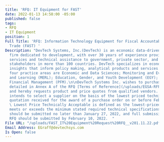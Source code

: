 ```yaml
---
title: 'RFQ: IT Equipment for FAST'
date: 2022-01-13 14:58:00 -05:00
published: false
tags:
- RFQ
- IT Equipment
position: 1
Full Title: 'RFQ: Information Technology Equipment for Fiscal Accountability and Sustainable
  Trade (FAST) '
Description: "DevTech Systems, Inc.(DevTech) is an economic data-driven consulting
  firm dedicated to development, with over 30 years of experience providing advisory
  services and technical assistance to government, private sector, and civil society
  stakeholders in more than 100 countries. DevTech specializes in economics and data-driven
  insights that inform policy making, analytical products and services. DevTech’s
  four practice areas are Economic and Data Sciences; Monitoring and Evaluation, Research
  and Learning (MERL); Education, Gender, and Youth Development (EGY); and Public
  Financial Management (PFM).\n\nDevTech Systems Inc. wishes to purchase the items/services
  detailed in Annex A of the RFQ [Terms of Reference](/uploads/EGSA-RFP%206.25.2021.PNG)
  and hereby requests product and price quotes from qualified vendors. \n\nDevTech
  intends to select a supplier on the basis of the lowest priced technically acceptable
  quotation received for the award of a purchase order on or before February 15, 2022.
  \ Lowest Price Technically Acceptable is defined as the lowest-priced offer which
  meets or exceeds the minimum stated required technical specifications.\n \nQuestions
  should be submitted no later than January 27, 2022, and full submissions to the
  RFQ should be submitted by February 10, 2022.  "
File URL: "/uploads/FAST_IT%20Equipment%20Request%20RFQ__v201.11.22.pdf"
Email Address: EGraff@devtechsys.com
Is Open: false
---
```


